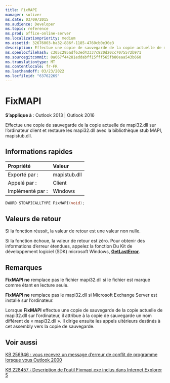 ```yaml
---
title: FixMAPI
manager: soliver
ms.date: 03/09/2015
ms.audience: Developer
ms.topic: reference
ms.prod: office-online-server
ms.localizationpriority: medium
ms.assetid: 32676003-ba32-886f-1185-4760cb0e30e3
description: Effectue une copie de sauvegarde de la copie actuelle de mapi32.dll sur l’ordinateur client et restaure les mapi32.dll avec la bibliothèque stub MAPI, mapistub.dll.
ms.openlocfilehash: c305c295adf63ed43337c820d20cc7075572b971
ms.sourcegitcommit: 0a067f44281eddabff15fff565fb80eaa543b660
ms.translationtype: MT
ms.contentlocale: fr-FR
ms.lasthandoff: 03/23/2022
ms.locfileid: "63762269"
---
```

# <a name="fixmapi"></a>FixMAPI

  
  
**S’applique à** : Outlook 2013 | Outlook 2016 
  
Effectue une copie de sauvegarde de la copie actuelle de mapi32.dll sur l’ordinateur client et restaure les mapi32.dll avec la bibliothèque stub MAPI, mapistub.dll.
  
## <a name="quick-info"></a>Informations rapides

|Propriété |Valeur |
|:-----|:-----|
|Exporté par :  <br/> |mapistub.dll  <br/> |
|Appelé par :  <br/> |Client  <br/> |
|Implémenté par :  <br/> |Windows  <br/> |
   
```cpp
DWORD STDAPICALLTYPE FixMAPI(void); 
```

## <a name="return-values"></a>Valeurs de retour

Si la fonction réussit, la valeur de retour est une valeur non nulle.
  
Si la fonction échoue, la valeur de retour est zéro. Pour obtenir des informations d’erreur étendues, appelez la fonction Du Kit de développement logiciel (SDK) microsoft Windows, **[GetLastError](https://msdn.microsoft.com/library/ms679360.aspx)**. 
  
## <a name="remarks"></a>Remarques

 **FixMAPI ne** remplace pas le fichier mapi32.dll si le fichier est marqué comme étant en lecture seule. 
  
 **FixMAPI ne** remplace pas le mapi32.dll si Microsoft Exchange Server est installé sur l’ordinateur. 
  
Lorsque **FixMAPI** effectue une copie de sauvegarde de la copie actuelle de mapi32.dll sur l’ordinateur, il attribue à la copie de sauvegarde un nom différent de « mapi32.dll ». Il dirige ensuite les appels ultérieurs destinés à cet assembly vers la copie de sauvegarde. 
  
## <a name="see-also"></a>Voir aussi



[KB 256946 : vous recevez un message d’erreur de conflit de programme lorsque vous Outlook 2000](https://support.microsoft.com/kb/256946)
  
[KB 228457 : Description de l’outil Fixmapi.exe inclus dans Internet Explorer 5](https://support.microsoft.com/kb/228457)

